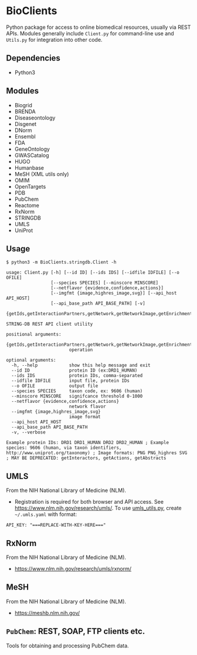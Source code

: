 # BioClients

Python package for access to online biomedical resources,
usually via REST APIs. Modules generally include
`Client.py` for command-line use and `Utils.py` for
integration into other code.

## Dependencies

* Python3

## Modules

* Biogrid
* BRENDA
* Diseaseontology
* Disgenet
* DNorm
* Ensembl
* FDA
* GeneOntology
* GWASCatalog
* HUGO
* Humanbase
* MeSH \(XML utils only\)
* OMIM
* OpenTargets
* PDB
* PubChem
* Reactome
* RxNorm
* STRINGDB
* UMLS
* UniProt

## Usage

```
$ python3 -m BioClients.stringdb.Client -h

usage: Client.py [-h] [--id ID] [--ids IDS] [--idfile IDFILE] [--o OFILE]
                 [--species SPECIES] [--minscore MINSCORE]
                 [--netflavor {evidence,confidence,actions}]
                 [--imgfmt {image,highres_image,svg}] [--api_host API_HOST]
                 [--api_base_path API_BASE_PATH] [-v]
                 {getIds,getInteractionPartners,getNetwork,getNetworkImage,getEnrichment,getPPIEnrichment,getInteractors,getActions,getAbstracts}

STRING-DB REST API client utility

positional arguments:
  {getIds,getInteractionPartners,getNetwork,getNetworkImage,getEnrichment,getPPIEnrichment,getInteractors,getActions,getAbstracts}
                        operation

optional arguments:
  -h, --help            show this help message and exit
  --id ID               protein ID (ex:DRD1_HUMAN)
  --ids IDS             protein IDs, comma-separated
  --idfile IDFILE       input file, protein IDs
  --o OFILE             output file
  --species SPECIES     taxon code, ex: 9606 (human)
  --minscore MINSCORE   signifcance threshold 0-1000
  --netflavor {evidence,confidence,actions}
                        network flavor
  --imgfmt {image,highres_image,svg}
                        image format
  --api_host API_HOST
  --api_base_path API_BASE_PATH
  -v, --verbose

Example protein IDs: DRD1 DRD1_HUMAN DRD2 DRD2_HUMAN ; Example species: 9606 (human, via taxon identifiers, http://www.uniprot.org/taxonomy) ; Image formats: PNG PNG_highres SVG ; MAY BE DEPRECATED: getInteractors, getActions, getAbstracts
```

##  UMLS

From the NIH National Library of Medicine (NLM).

* Registration is required for both browser and API access.  See
<https://www.nlm.nih.gov/research/umls/>. To use
[umls_utils.py](python/umls_utils.py), create `~/.umls.yaml` with
format:

```
API_KEY: "===REPLACE-WITH-KEY-HERE==="
```

##  RxNorm

From the NIH National Library of Medicine (NLM).

* <https://www.nlm.nih.gov/research/umls/rxnorm/>

##  MeSH

From the NIH National Library of Medicine (NLM).

* <https://meshb.nlm.nih.gov/>

## `PubChem`: REST, SOAP, FTP clients etc.

Tools for obtaining and processing PubChem data.

